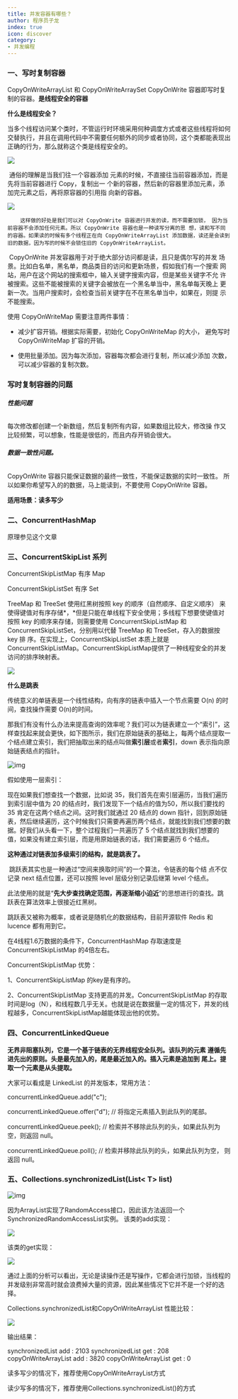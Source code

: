 ```yaml
---
title: 并发容器有哪些？
author: 程序员子龙
index: true
icon: discover
category:
- 并发编程
---
```

### 一、写时复制容器

CopyOnWriteArrayList 和 CopyOnWriteArraySet CopyOnWrite 容器即写时复制的容器。**是线程安全的容器**



**什么是线程安全？**

当多个线程访问某个类时，不管运行时环境采用何种调度方式或者这些线程将如何交替执行，并且在调用代码中不需要任何额外的同步或者协同，这个类都能表现出正确的行为，那么就称这个类是线程安全的。

![](https://server.xmyeditor.com/picture/4/b0a33a14d329ff8b218b676fa45f78ef.jpg)



​		通俗的理解是当我们往一个容器添加 元素的时候，不直接往当前容器添加，而是先将当前容器进行 Copy，复制出一 个新的容器，然后新的容器里添加元素，添加完元素之后，再将原容器的引用指 向新的容器。

![](https://pica.zhimg.com/80/v2-6639e92be129941dde525e7d19844c12_720w.png)

 		这样做的好处是我们可以对 CopyOnWrite 容器进行并发的读，而不需要加锁， 因为当前容器不会添加任何元素。所以 CopyOnWrite 容器也是一种读写分离的思 想，读和写不同的容器。如果读的时候有多个线程正在向 CopyOnWriteArrayList 添加数据，读还是会读到旧的数据，因为写的时候不会锁住旧的 CopyOnWriteArrayList。 

​	  CopyOnWrite 并发容器用于对于绝大部分访问都是读，且只是偶尔写的并发 场景。比如白名单，黑名单，商品类目的访问和更新场景，假如我们有一个搜索 网站，用户在这个网站的搜索框中，输入关键字搜索内容，但是某些关键字不允 许被搜索。这些不能被搜索的关键字会被放在一个黑名单当中，黑名单每天晚上 更新一次。当用户搜索时，会检查当前关键字在不在黑名单当中，如果在，则提 示不能搜索。

使用 CopyOnWriteMap 需要注意两件事情： 

- 减少扩容开销。根据实际需要，初始化 CopyOnWriteMap 的大小， 避免写时 CopyOnWriteMap 扩容的开销。 

- 使用批量添加。因为每次添加，容器每次都会进行复制，所以减少添加 次数，可以减少容器的复制次数。

### 写时复制容器的问题

###### **性能问题**

每次修改都创建一个新数组，然后复制所有内容，如果数组比较大，修改操 作又比较频繁，可以想象，性能是很低的，而且内存开销会很大。 

###### **数据一致性问题。** 

CopyOnWrite 容器只能保证数据的最终一致性，不能保证数据的实时一致性。 所以如果你希望写入的的数据，马上能读到，不要使用 CopyOnWrite 容器。



**适用场景：读多写少**

### 二、**ConcurrentHashMap**

原理参见这个文章

[https://zhuanlan.zhihu.com/p/349866336]: https://zhuanlan.zhihu.com/p/349866336



### 三、**ConcurrentSkipList** **系列**

ConcurrentSkipListMap 有序 Map 

ConcurrentSkipListSet 有序 Set 

TreeMap 和 TreeSet 使用红黑树按照 key 的顺序（自然顺序、自定义顺序） 来使得键值对有序存储*，*但是只能在单线程下安全使用；多线程下想要使键值对 按照 key 的顺序来存储，则需要使用 ConcurrentSkipListMap 和 ConcurrentSkipListSet，分别用以代替 TreeMap 和 TreeSet，存入的数据按 key 排 序。在实现上，ConcurrentSkipListSet 本质上就是 ConcurrentSkipListMap。ConcurrentSkipListMap提供了一种线程安全的并发访问的排序映射表。

![](https://pic2.zhimg.com/80/v2-91d855a7e2ae29284fc5f2894a351cfe_720w.png)



**什么是跳表** 

传统意义的单链表是一个线性结构，向有序的链表中插入一个节点需要 O(n) 的时间，查找操作需要 O(n)的时间。

那我们有没有什么办法来提高查询的效率呢？我们可以为链表建立一个“索引”，这样查找起来就会更快，如下图所示，我们在原始链表的基础上，每两个结点提取一个结点建立索引，我们把抽取出来的结点叫做**索引层**或者**索引**，down 表示指向原始链表结点的指针。

![img](https://pic3.zhimg.com/80/v2-3b17d35f02356352991485c6c318a2cb_720w.png)



假如使用一层索引：

现在如果我们想查找一个数据，比如说 35，我们首先在索引层遍历，当我们遍历到索引层中值为 20 的结点时，我们发现下一个结点的值为50，所以我们要找的 35 肯定在这两个结点之间。这时我们就通过 20 结点的 down 指针，回到原始链表，然后继续遍历，这个时候我们只需要再遍历两个结点，就能找到我们想要的数据。好我们从头看一下，整个过程我们一共遍历了 5 个结点就找到我们想要的值，如果没有建立索引层，而是用原始链表的话，我们需要遍历 6 个结点。

**这种通过对链表加多级索引的结构，就是跳表了。**

​		跳跃表其实也是一种通过“空间来换取时间”的一个算法，令链表的每个结 点不仅记录 next 结点位置，还可以按照 level 层级分别记录后继第 level 个结点。 

此法使用的就是“**先大步查找确定范围，再逐渐缩小迫近**”的思想进行的查找。跳 跃表在算法效率上很接近红黑树。 

跳跃表又被称为概率，或者说是随机化的数据结构，目前开源软件 Redis 和 lucence 都有用到它。

在4线程1.6万数据的条件下，ConcurrentHashMap 存取速度是ConcurrentSkipListMap 的4倍左右。

ConcurrentSkipListMap 优势：

1、ConcurrentSkipListMap 的key是有序的。

2、ConcurrentSkipListMap 支持更高的并发。ConcurrentSkipListMap 的存取时间是log（N），和线程数几乎无关。也就是说在数据量一定的情况下，并发的线程越多，ConcurrentSkipListMap越能体现出他的优势。

### 四、**ConcurrentLinkedQueue**

**无界非阻塞队列，它是一个基于链表的无界线程安全队列。该队列的元素** **遵循先进先出的原则。头是最先加入的，尾是最近加入的。插入元素是追加到** **尾上。提取一个元素是从头提取。** 

大家可以看成是 LinkedList 的并发版本，常用方法： 

concurrentLinkedQueue.add("c"); 

concurrentLinkedQueue.offer("d"); // 将指定元素插入到此队列的尾部。 

concurrentLinkedQueue.peek(); // 检索并不移除此队列的头，如果此队列为 空，则返回 null。 

concurrentLinkedQueue.poll(); // 检索并移除此队列的头，如果此队列为空， 则返回 null。

### 五、Collections.synchronizedList(List< T> list)

![img](https://pica.zhimg.com/80/v2-66b7bbf736d213afc37e41c9d1df502d_720w.png)

因为ArrayList实现了RandomAccess接口，因此该方法返回一个SynchronizedRandomAccessList实例。
该类的add实现：

![](https://pic1.zhimg.com/80/v2-e1d121a2f84aff07f4a72005d018d5a1_720w.png)

该类的get实现：

![](https://pic3.zhimg.com/80/v2-75e6b627784d433c0914c3fabe10b6f3_720w.png)

通过上面的分析可以看出，无论是读操作还是写操作，它都会进行加锁，当线程的并发级别非常高时就会浪费掉大量的资源，因此某些情况下它并不是一个好的选择。

Collections.synchronizedList和CopyOnWriteArrayList 性能比较：

![](https://pica.zhimg.com/80/v2-a7e0680af63ecb054c205c7c9af49467_720w.png)

输出结果：

synchronizedList add : 2103
synchronizedList get : 208
copyOnWriteArrayList add : 3820
copyOnWriteArrayList get : 0

读多写少的情况下，推荐使用CopyOnWriteArrayList方式

读少写多的情况下，推荐使用Collections.synchronizedList()的方式

